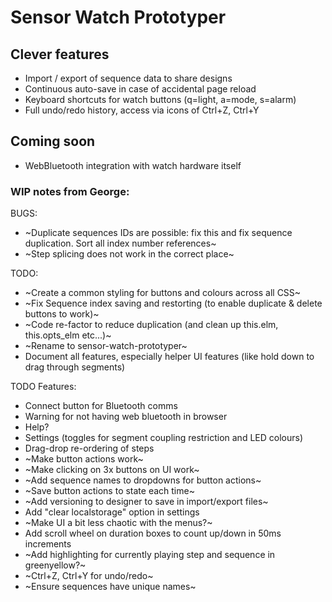 # Sensor Watch Prototyper

## Clever features

+ Import / export of sequence data to share designs
+ Continuous auto-save in case of accidental page reload
+ Keyboard shortcuts for watch buttons (q=light, a=mode, s=alarm)
+ Full undo/redo history, access via icons of Ctrl+Z, Ctrl+Y

## Coming soon

+ WebBluetooth integration with watch hardware itself

### WIP notes from George:

BUGS:

+ ~Duplicate sequences IDs are possible: fix this and fix sequence duplication. Sort all index number references~
+ ~Step splicing does not work in the correct place~

TODO:

+ ~Create a common styling for buttons and colours across all CSS~
+ ~Fix Sequence index saving and restorting (to enable duplicate & delete buttons to work)~
+ ~Code re-factor to reduce duplication (and clean up this.elm, this.opts_elm etc...)~
+ ~Rename to sensor-watch-prototyper~
+ Document all features, especially helper UI features (like hold down to drag through segments)

TODO Features:

+ Connect button for Bluetooth comms
+ Warning for not having web bluetooth in browser
+ Help?
+ Settings (toggles for segment coupling restriction and LED colours)
+ Drag-drop re-ordering of steps
+ ~Make button actions work~
+ ~Make clicking on 3x buttons on UI work~
+ ~Add sequence names to dropdowns for button actions~
+ ~Save button actions to state each time~
+ ~Add versioning to designer to save in import/export files~
+ Add "clear localstorage" option in settings
+ ~Make UI a bit less chaotic with the menus?~
+ Add scroll wheel on duration boxes to count up/down in 50ms increments
+ ~Add highlighting for currently playing step and sequence in greenyellow?~  
+ ~Ctrl+Z, Ctrl+Y for undo/redo~
+ ~Ensure sequences have unique names~